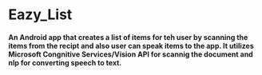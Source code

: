 # Eazy_List
#### An Android app that creates a list of items for teh user by scanning the items from the recipt and also user can speak items to the app. It utilizes Microsoft Congnitive Services/Vision API  for scannig the document and nlp for converting speech to text.
